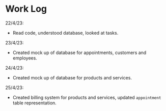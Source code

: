 # Work Log

22/4/23:
 - Read code, understood database, looked at tasks.

23/4/23:
 - Created mock up of database for appointments, customers and employees.

24/4/23:
 - Created mock up of database for products and services.

25/4/23:
 - Created billing system for products and services, updated `appointment` table representation.